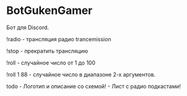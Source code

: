 # BotGukenGamer

Бот для Discord.

!radio - трансляция радио trancemission

!stop - прекратить трансляцию

!roll - случайное число от 1 до 100

!roll 1 88 - случайное число в диапазоне 2-х аргументов.



todo
    - Логотип и описание со схемой!
    - Лист с радио подкастами!
